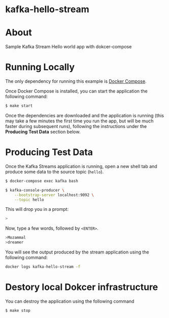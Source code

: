 # kafka-hello-stream

# About

Sample Kafka Stream Hello world app with dokcer-compose

# Running Locally
The only dependency for running this example is [Docker Compose][docker].

[docker]: https://docs.docker.com/compose/install/

Once Docker Compose is installed, you can start the application the following command:

```sh
$ make start
```
Once the dependencies are downloaded and the application is running (this may take a few minutes the first time you run the app, 
but will be much faster during subsequent runs), following the instructions under the __Producing Test Data__ section below.

# Producing Test Data
Once the Kafka Streams application is running, open a new shell tab and produce some 
data to the source topic (`hello`).

```sh
$ docker-compose exec kafka bash

$ kafka-console-producer \
    --bootstrap-server localhost:9092 \
    --topic hello
```

This will drop you in a prompt:

```sh
>
```

Now, type a few words, followed by `<ENTER>`.

```sh
>Mozammal
>dreamer
```
You will see the output produced by the stream application using the following command:
```sh
docker logs kafka-hello-stream -f
```

# Destory local Dokcer infrastructure

You can destroy the application using the following command


```sh
$ make stop
```
